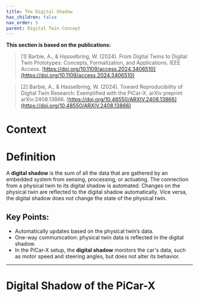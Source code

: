 ```yaml
---
title: The Digital Shadow
has_children: false
nav_order: 5
parent: Digital Twin Concept
---
```


**This section is based on the publications:**
>[1] Barbie, A., & Hasselbring, W. (2024). From Digital Twins to Digital Twin Prototypes: Concepts, Formalization, and Applications. IEEE Access. [https://doi.org/10.1109/access.2024.3406510](https://doi.org/10.1109/access.2024.3406510)

>[2] Barbie, A., & Hasselbring, W. (2024). Toward Reproducibility of Digital Twin Research: Exemplified with the PiCar-X. arXiv preprint arXiv:2408.13866. [https://doi.org/10.48550/ARXIV.2408.13866](https://doi.org/10.48550/ARXIV.2408.13866)

# Context




# Definition

A **digital shadow** is the sum of all the data that are gathered by an embedded system from sensing, processing, or actuating. The connection from a physical twin to its digital shadow is automated. Changes on the physical twin are reflected to the digital shadow automatically. Vice versa, the digital shadow does not change the state of the physical twin.

## Key Points:
- Automatically updates based on the physical twin’s data.
- One-way communication: physical twin data is reflected in the digital shadow.
- In the PiCar-X setup, the **digital shadow** monitors the car's data, such as motor speed and steering angles, but does not alter its behavior.

---

# Digital Shadow of the PiCar-X


